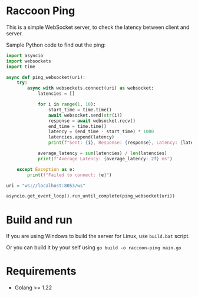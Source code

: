 # Raccoon Ping

This is a simple WebSocket server, to check the latency between client and server.

Sample Python code to find out the ping:
```python
import asyncio
import websockets
import time

async def ping_websocket(uri):
    try:
        async with websockets.connect(uri) as websocket:
            latencies = []

            for i in range(1, 10):
                start_time = time.time()
                await websocket.send(str(i))
                response = await websocket.recv()
                end_time = time.time()
                latency = (end_time - start_time) * 1000
                latencies.append(latency)
                print(f"Sent: {i}, Response: {response}, Latency: {latency:.2f} ms")

            average_latency = sum(latencies) / len(latencies)
            print(f"Average Latency: {average_latency:.2f} ms")

    except Exception as e:
        print(f"Failed to connect: {e}")

uri = "ws://localhost:8053/ws"

asyncio.get_event_loop().run_until_complete(ping_websocket(uri))
```

# Build and run
If you are using Windows to build the server for Linux, use `build.bat` script.

Or you can build it by your self using `go build -o raccoon-ping main.go`

# Requirements
- Golang >= 1.22
